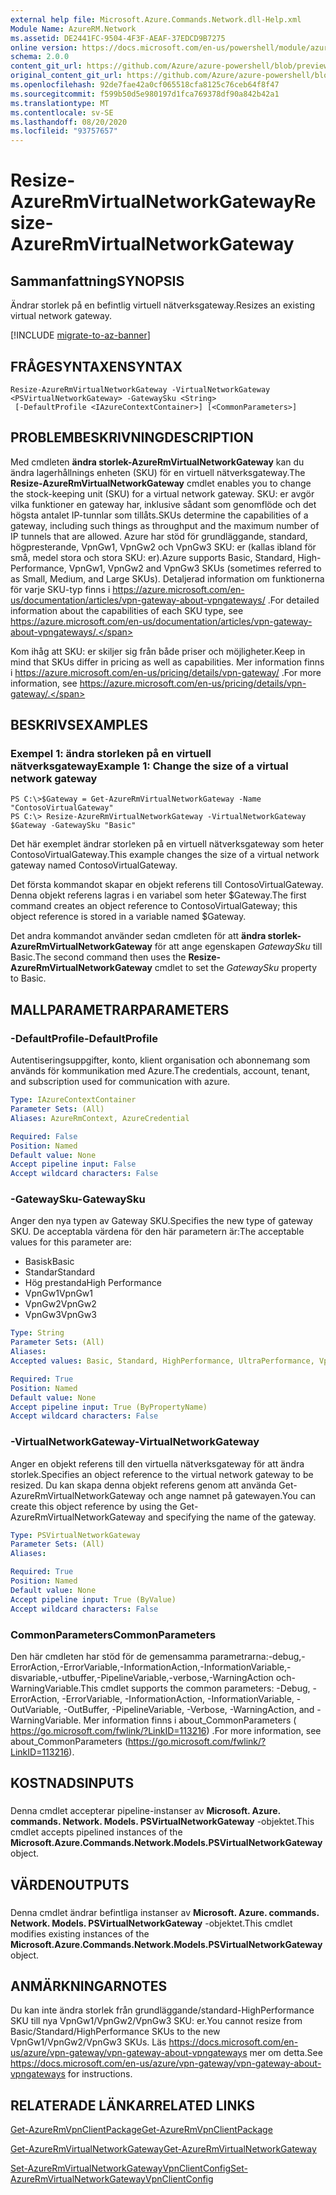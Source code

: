 ```yaml
---
external help file: Microsoft.Azure.Commands.Network.dll-Help.xml
Module Name: AzureRM.Network
ms.assetid: DE2441FC-9504-4F3F-AEAF-37EDCD9B7275
online version: https://docs.microsoft.com/en-us/powershell/module/azurerm.network/resize-azurermvirtualnetworkgateway
schema: 2.0.0
content_git_url: https://github.com/Azure/azure-powershell/blob/preview/src/ResourceManager/Network/Commands.Network/help/Resize-AzureRmVirtualNetworkGateway.md
original_content_git_url: https://github.com/Azure/azure-powershell/blob/preview/src/ResourceManager/Network/Commands.Network/help/Resize-AzureRmVirtualNetworkGateway.md
ms.openlocfilehash: 92de7fae42a0cf065518cfa8125c76ceb64f8f47
ms.sourcegitcommit: f599b50d5e980197d1fca769378df90a842b42a1
ms.translationtype: MT
ms.contentlocale: sv-SE
ms.lasthandoff: 08/20/2020
ms.locfileid: "93757657"
---
```

# <span data-ttu-id="36e2d-101">Resize-AzureRmVirtualNetworkGateway</span><span class="sxs-lookup"><span data-stu-id="36e2d-101">Resize-AzureRmVirtualNetworkGateway</span></span>

## <span data-ttu-id="36e2d-102">Sammanfattning</span><span class="sxs-lookup"><span data-stu-id="36e2d-102">SYNOPSIS</span></span>
<span data-ttu-id="36e2d-103">Ändrar storlek på en befintlig virtuell nätverksgateway.</span><span class="sxs-lookup"><span data-stu-id="36e2d-103">Resizes an existing virtual network gateway.</span></span>

[!INCLUDE [migrate-to-az-banner](../../includes/migrate-to-az-banner.md)]

## <span data-ttu-id="36e2d-104">FRÅGESYNTAXEN</span><span class="sxs-lookup"><span data-stu-id="36e2d-104">SYNTAX</span></span>

```
Resize-AzureRmVirtualNetworkGateway -VirtualNetworkGateway <PSVirtualNetworkGateway> -GatewaySku <String>
 [-DefaultProfile <IAzureContextContainer>] [<CommonParameters>]
```

## <span data-ttu-id="36e2d-105">PROBLEMBESKRIVNING</span><span class="sxs-lookup"><span data-stu-id="36e2d-105">DESCRIPTION</span></span>
<span data-ttu-id="36e2d-106">Med cmdleten **ändra storlek-AzureRmVirtualNetworkGateway** kan du ändra lagerhållnings enheten (SKU) för en virtuell nätverksgateway.</span><span class="sxs-lookup"><span data-stu-id="36e2d-106">The **Resize-AzureRmVirtualNetworkGateway** cmdlet enables you to change the stock-keeping unit (SKU) for a virtual network gateway.</span></span>
<span data-ttu-id="36e2d-107">SKU: er avgör vilka funktioner en gateway har, inklusive sådant som genomflöde och det högsta antalet IP-tunnlar som tillåts.</span><span class="sxs-lookup"><span data-stu-id="36e2d-107">SKUs determine the capabilities of a gateway, including such things as throughput and the maximum number of IP tunnels that are allowed.</span></span>
<span data-ttu-id="36e2d-108">Azure har stöd för grundläggande, standard, högpresterande, VpnGw1, VpnGw2 och VpnGw3 SKU: er (kallas ibland för små, medel stora och stora SKU: er).</span><span class="sxs-lookup"><span data-stu-id="36e2d-108">Azure supports Basic, Standard, High-Performance, VpnGw1, VpnGw2 and VpnGw3 SKUs (sometimes referred to as Small, Medium, and Large SKUs).</span></span>
<span data-ttu-id="36e2d-109">Detaljerad information om funktionerna för varje SKU-typ finns i https://azure.microsoft.com/en-us/documentation/articles/vpn-gateway-about-vpngateways/ .</span><span class="sxs-lookup"><span data-stu-id="36e2d-109">For detailed information about the capabilities of each SKU type, see https://azure.microsoft.com/en-us/documentation/articles/vpn-gateway-about-vpngateways/.</span></span>

<span data-ttu-id="36e2d-110">Kom ihåg att SKU: er skiljer sig från både priser och möjligheter.</span><span class="sxs-lookup"><span data-stu-id="36e2d-110">Keep in mind that SKUs differ in pricing as well as capabilities.</span></span>
<span data-ttu-id="36e2d-111">Mer information finns i https://azure.microsoft.com/en-us/pricing/details/vpn-gateway/ .</span><span class="sxs-lookup"><span data-stu-id="36e2d-111">For more information, see https://azure.microsoft.com/en-us/pricing/details/vpn-gateway/.</span></span>

## <span data-ttu-id="36e2d-112">BESKRIVS</span><span class="sxs-lookup"><span data-stu-id="36e2d-112">EXAMPLES</span></span>

### <span data-ttu-id="36e2d-113">Exempel 1: ändra storleken på en virtuell nätverksgateway</span><span class="sxs-lookup"><span data-stu-id="36e2d-113">Example 1: Change the size of a virtual network gateway</span></span>
```
PS C:\>$Gateway = Get-AzureRmVirtualNetworkGateway -Name "ContosoVirtualGateway"
PS C:\> Resize-AzureRmVirtualNetworkGateway -VirtualNetworkGateway $Gateway -GatewaySku "Basic"
```

<span data-ttu-id="36e2d-114">Det här exemplet ändrar storleken på en virtuell nätverksgateway som heter ContosoVirtualGateway.</span><span class="sxs-lookup"><span data-stu-id="36e2d-114">This example changes the size of a virtual network gateway named ContosoVirtualGateway.</span></span>

<span data-ttu-id="36e2d-115">Det första kommandot skapar en objekt referens till ContosoVirtualGateway. Denna objekt referens lagras i en variabel som heter $Gateway.</span><span class="sxs-lookup"><span data-stu-id="36e2d-115">The first command creates an object reference to ContosoVirtualGateway; this object reference is stored in a variable named $Gateway.</span></span>

<span data-ttu-id="36e2d-116">Det andra kommandot använder sedan cmdleten för att **ändra storlek-AzureRmVirtualNetworkGateway** för att ange egenskapen *GatewaySku* till Basic.</span><span class="sxs-lookup"><span data-stu-id="36e2d-116">The second command then uses the **Resize-AzureRmVirtualNetworkGateway** cmdlet to set the *GatewaySku* property to Basic.</span></span>

## <span data-ttu-id="36e2d-117">MALLPARAMETRAR</span><span class="sxs-lookup"><span data-stu-id="36e2d-117">PARAMETERS</span></span>

### <span data-ttu-id="36e2d-118">-DefaultProfile</span><span class="sxs-lookup"><span data-stu-id="36e2d-118">-DefaultProfile</span></span>
<span data-ttu-id="36e2d-119">Autentiseringsuppgifter, konto, klient organisation och abonnemang som används för kommunikation med Azure.</span><span class="sxs-lookup"><span data-stu-id="36e2d-119">The credentials, account, tenant, and subscription used for communication with azure.</span></span>

```yaml
Type: IAzureContextContainer
Parameter Sets: (All)
Aliases: AzureRmContext, AzureCredential

Required: False
Position: Named
Default value: None
Accept pipeline input: False
Accept wildcard characters: False
```

### <span data-ttu-id="36e2d-120">-GatewaySku</span><span class="sxs-lookup"><span data-stu-id="36e2d-120">-GatewaySku</span></span>
<span data-ttu-id="36e2d-121">Anger den nya typen av Gateway SKU.</span><span class="sxs-lookup"><span data-stu-id="36e2d-121">Specifies the new type of gateway SKU.</span></span>
<span data-ttu-id="36e2d-122">De acceptabla värdena för den här parametern är:</span><span class="sxs-lookup"><span data-stu-id="36e2d-122">The acceptable values for this parameter are:</span></span>

- <span data-ttu-id="36e2d-123">Basisk</span><span class="sxs-lookup"><span data-stu-id="36e2d-123">Basic</span></span>
- <span data-ttu-id="36e2d-124">Standar</span><span class="sxs-lookup"><span data-stu-id="36e2d-124">Standard</span></span>
- <span data-ttu-id="36e2d-125">Hög prestanda</span><span class="sxs-lookup"><span data-stu-id="36e2d-125">High Performance</span></span>
- <span data-ttu-id="36e2d-126">VpnGw1</span><span class="sxs-lookup"><span data-stu-id="36e2d-126">VpnGw1</span></span>
- <span data-ttu-id="36e2d-127">VpnGw2</span><span class="sxs-lookup"><span data-stu-id="36e2d-127">VpnGw2</span></span>
- <span data-ttu-id="36e2d-128">VpnGw3</span><span class="sxs-lookup"><span data-stu-id="36e2d-128">VpnGw3</span></span>

```yaml
Type: String
Parameter Sets: (All)
Aliases: 
Accepted values: Basic, Standard, HighPerformance, UltraPerformance, VpnGw1, VpnGw2, VpnGw3

Required: True
Position: Named
Default value: None
Accept pipeline input: True (ByPropertyName)
Accept wildcard characters: False
```

### <span data-ttu-id="36e2d-129">-VirtualNetworkGateway</span><span class="sxs-lookup"><span data-stu-id="36e2d-129">-VirtualNetworkGateway</span></span>
<span data-ttu-id="36e2d-130">Anger en objekt referens till den virtuella nätverksgateway för att ändra storlek.</span><span class="sxs-lookup"><span data-stu-id="36e2d-130">Specifies an object reference to the virtual network gateway to be resized.</span></span>
<span data-ttu-id="36e2d-131">Du kan skapa denna objekt referens genom att använda Get-AzureRmVirtualNetworkGateway och ange namnet på gatewayen.</span><span class="sxs-lookup"><span data-stu-id="36e2d-131">You can create this object reference by using the Get-AzureRmVirtualNetworkGateway and specifying the name of the gateway.</span></span>

```yaml
Type: PSVirtualNetworkGateway
Parameter Sets: (All)
Aliases: 

Required: True
Position: Named
Default value: None
Accept pipeline input: True (ByValue)
Accept wildcard characters: False
```

### <span data-ttu-id="36e2d-132">CommonParameters</span><span class="sxs-lookup"><span data-stu-id="36e2d-132">CommonParameters</span></span>
<span data-ttu-id="36e2d-133">Den här cmdleten har stöd för de gemensamma parametrarna:-debug,-ErrorAction,-ErrorVariable,-InformationAction,-InformationVariable,-disvariable,-utbuffer,-PipelineVariable,-verbose,-WarningAction och-WarningVariable.</span><span class="sxs-lookup"><span data-stu-id="36e2d-133">This cmdlet supports the common parameters: -Debug, -ErrorAction, -ErrorVariable, -InformationAction, -InformationVariable, -OutVariable, -OutBuffer, -PipelineVariable, -Verbose, -WarningAction, and -WarningVariable.</span></span> <span data-ttu-id="36e2d-134">Mer information finns i about_CommonParameters ( https://go.microsoft.com/fwlink/?LinkID=113216) .</span><span class="sxs-lookup"><span data-stu-id="36e2d-134">For more information, see about_CommonParameters (https://go.microsoft.com/fwlink/?LinkID=113216).</span></span>

## <span data-ttu-id="36e2d-135">KOSTNADS</span><span class="sxs-lookup"><span data-stu-id="36e2d-135">INPUTS</span></span>

###  
<span data-ttu-id="36e2d-136">Denna cmdlet accepterar pipeline-instanser av **Microsoft. Azure. commands. Network. Models. PSVirtualNetworkGateway** -objektet.</span><span class="sxs-lookup"><span data-stu-id="36e2d-136">This cmdlet accepts pipelined instances of the **Microsoft.Azure.Commands.Network.Models.PSVirtualNetworkGateway** object.</span></span>

## <span data-ttu-id="36e2d-137">VÄRDEN</span><span class="sxs-lookup"><span data-stu-id="36e2d-137">OUTPUTS</span></span>

###  
<span data-ttu-id="36e2d-138">Denna cmdlet ändrar befintliga instanser av **Microsoft. Azure. commands. Network. Models. PSVirtualNetworkGateway** -objektet.</span><span class="sxs-lookup"><span data-stu-id="36e2d-138">This cmdlet modifies existing instances of the **Microsoft.Azure.Commands.Network.Models.PSVirtualNetworkGateway** object.</span></span>

## <span data-ttu-id="36e2d-139">ANMÄRKNINGAR</span><span class="sxs-lookup"><span data-stu-id="36e2d-139">NOTES</span></span>
<span data-ttu-id="36e2d-140">Du kan inte ändra storlek från grundläggande/standard-HighPerformance SKU till nya VpnGw1/VpnGw2/VpnGw3 SKU: er.</span><span class="sxs-lookup"><span data-stu-id="36e2d-140">You cannot resize from Basic/Standard/HighPerformance SKUs to the new VpnGw1/VpnGw2/VpnGw3 SKUs.</span></span> <span data-ttu-id="36e2d-141">Läs https://docs.microsoft.com/en-us/azure/vpn-gateway/vpn-gateway-about-vpngateways mer om detta.</span><span class="sxs-lookup"><span data-stu-id="36e2d-141">See https://docs.microsoft.com/en-us/azure/vpn-gateway/vpn-gateway-about-vpngateways for instructions.</span></span>

## <span data-ttu-id="36e2d-142">RELATERADE LÄNKAR</span><span class="sxs-lookup"><span data-stu-id="36e2d-142">RELATED LINKS</span></span>

[<span data-ttu-id="36e2d-143">Get-AzureRmVpnClientPackage</span><span class="sxs-lookup"><span data-stu-id="36e2d-143">Get-AzureRmVpnClientPackage</span></span>](./Get-AzureRmVpnClientPackage.md)

[<span data-ttu-id="36e2d-144">Get-AzureRmVirtualNetworkGateway</span><span class="sxs-lookup"><span data-stu-id="36e2d-144">Get-AzureRmVirtualNetworkGateway</span></span>](./Get-AzureRmVirtualNetworkGateway.md)

[<span data-ttu-id="36e2d-145">Set-AzureRmVirtualNetworkGatewayVpnClientConfig</span><span class="sxs-lookup"><span data-stu-id="36e2d-145">Set-AzureRmVirtualNetworkGatewayVpnClientConfig</span></span>](./Set-AzureRmVirtualNetworkGatewayVpnClientConfig.md)


